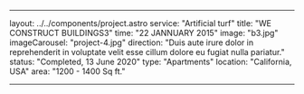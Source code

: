 ---

layout: ../../components/project.astro
service: "Artificial turf"
title: "WE CONSTRUCT BUILDINGS3"
time: "22 JANNUARY 2015"
image: "b3.jpg"
imageCarousel: "project-4.jpg"
direction: "Duis aute irure dolor in reprehenderit in voluptate velit esse cillum dolore eu fugiat nulla pariatur."
status: "Completed, 13 June 2020"
type: "Apartments"
location: "California, USA"
area: "1200 - 1400 Sq ft."

---